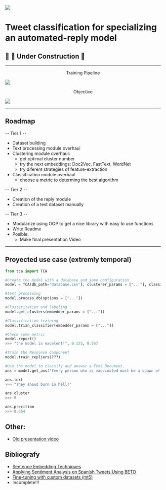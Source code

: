 ![](https://i.imgur.com/MW2UiDZ.png)

# Tweet classification for specializing an automated-reply model


## 👷 🚧 Under Construction 🚧

---

<center>Training Pipeline</center>  
  
![](https://i.imgur.com/jqXrqS3.png)

<center>Objective</center>  

![](https://i.imgur.com/3qBSEVD.png)

---
## __Roadmap__

-- Tier 1 --
* Dataset building
* Text processing module overhaul
* Clustering module overhaul:
    * get optimal cluster number
    * try the next embeddings: Doc2Vec, FastText, WordNet
    * try diferent strategies of feature-extraction
* Classification module overhaul  
    * choose a metric to determing the best algorithm

-- Tier 2 --
* Creation of the reply module
* Creation of a test dataset manually  

--  Tier 3 --
* Modularize using OOP to get a nice library with easy to use functions
* Write Readme
* Posible:   
    - Make final presentation Video

---

## Proyected use case (extremly temporal)

```python
from tca import TCA

#Create the model with a database and some configuration
model = TCA(db_path="database.csv"], clusterer_params = ["..."], classifier_params = ["..."] )

#Text processing
model.process_db(options = ["..."])

#Clusterization and labeling
model.get_clusters(embedder_params = ["..."])

#Classification training 
model.trian_classifier(embedder_params = ["..."])

#Check some metric
model.report()
>>> "the model is excelent!", 0.123, 0.567

#Train the Response Component
model.train_repliers(???)

#Use the model to classify and answer a Text Document.
ans = model.get_ans("Every person who is vaccinated must be a spawn of satan")

ans.text
>>> "They shoud burn in hell!"

ans.cluster
>>> 6

ans.precition
>>> 0.654

``` 


## Other: 
* [Old presentation video](https://www.youtube.com/watch?v=YM8J4S4PLTI)

## Bibliografy
* [Sentence Embedding Techniques 
](http://www.stat.cmu.edu/~rnugent/PCMI2016/papers/DocClusterComparison.pdf)
* [Applying Sentiment Analysis on Spanish Tweets Using BETO](http://ceur-ws.org/Vol-2943/emoeval_paper9.pdf)
* [Fine-tuning with custom datasets (mt5)](https://huggingface.co/transformers/custom_datasets.html)
* Incomplete!!!
